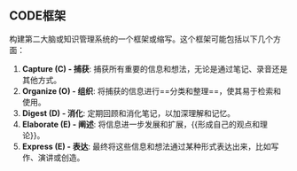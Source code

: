 ## CODE框架
构建第二大脑或知识管理系统的一个框架或缩写。这个框架可能包括以下几个方面：
1. **Capture (C) - 捕获**: 捕获所有重要的信息和想法，无论是通过笔记、录音还是其他方式。
2. **Organize (O) - 组织**: 将捕获的信息进行==分类和整理==，使其易于检索和使用。
3. **Digest (D) - 消化**: 定期回顾和消化笔记，以加深理解和记忆。
4. **Elaborate (E) - 阐述**: 将信息进一步发展和扩展，{{形成自己的观点和理论}}。
5. **Express (E) - 表达**: 最终将这些信息和想法通过某种形式表达出来，比如写作、演讲或创造。
<!--SR:!2000-01-01,1,250!2025-03-20,3,250-->
